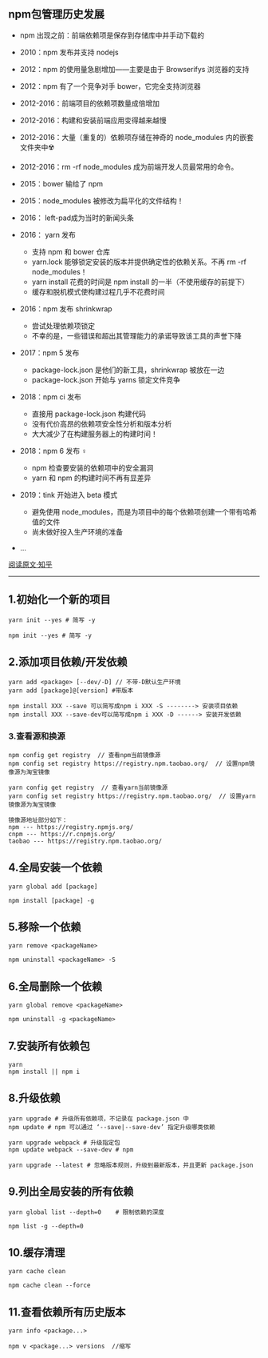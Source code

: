## npm包管理历史发展

- npm 出现之前：前端依赖项是保存到存储库中并手动下载的
- 2010：npm 发布并支持 nodejs
- 2012：npm 的使用量急剧增加——主要是由于 Browserifys 浏览器的支持
- 2012：npm 有了一个竞争对手 bower，它完全支持浏览器
- 2012-2016：前端项目的依赖项数量成倍增加
- 2012-2016：构建和安装前端应用变得越来越慢
- 2012-2016：大量（重复的）依赖项存储在神奇的 node_modules 内的嵌套文件夹中☢️
- 2012-2016：rm -rf node_modules 成为前端开发人员最常用的命令。
- 2015：bower 输给了 npm
- 2015：node_modules 被修改为扁平化的文件结构！
- 2016： left-pad成为当时的新闻头条
- 2016： yarn 发布
    - 支持 npm 和 bower 仓库
    - yarn.lock 能够锁定安装的版本并提供确定性的依赖关系。不再 rm -rf node_modules！
    - yarn install 花费的时间是 npm install 的一半（不使用缓存的前提下）
    - 缓存和脱机模式使构建过程几乎不花费时间
- 2016：npm 发布 shrinkwrap
    - 尝试处理依赖项锁定
    - 不幸的是，一些错误和超出其管理能力的承诺导致该工具的声誉下降
- 2017：npm 5 发布
    - package-lock.json 是他们的新工具，shrinkwrap 被放在一边
    - package-lock.json 开始与 yarns 锁定文件竞争
- 2018：npm ci 发布
    - 直接用 package-lock.json 构建代码
    - 没有代价高昂的依赖项安全性分析和版本分析
    - 大大减少了在构建服务器上的构建时间！
- 2018：npm 6 发布 ‍♀️
    - npm 检查要安装的依赖项中的安全漏洞
    - yarn 和 npm 的构建时间不再有显差异
- 2019：tink 开始进入 beta 模式
    - 避免使用 node_modules，而是为项目中的每个依赖项创建一个带有哈希值的文件
    - 尚未做好投入生产环境的准备  

- ...

[阅读原文·知乎](https://zhuanlan.zhihu.com/p/99186425)

---

## 1.初始化一个新的项目  

```
yarn init --yes # 简写 -y

npm init --yes # 简写 -y
```  

## 2.添加项目依赖/开发依赖  

```
yarn add <package> [--dev/-D] // 不带-D默认生产环境
yarn add [package]@[version] #带版本

npm install XXX --save 可以简写成npm i XXX -S --------> 安装项目依赖
npm install XXX --save-dev可以简写成npm i XXX -D ------> 安装开发依赖
```  

### 3.查看源和换源  

```
npm config get registry  // 查看npm当前镜像源
npm config set registry https://registry.npm.taobao.org/  // 设置npm镜像源为淘宝镜像

yarn config get registry  // 查看yarn当前镜像源
yarn config set registry https://registry.npm.taobao.org/  // 设置yarn镜像源为淘宝镜像

镜像源地址部分如下：
npm --- https://registry.npmjs.org/
cnpm --- https://r.cnpmjs.org/
taobao --- https://registry.npm.taobao.org/
```   

## 4.全局安装一个依赖  

```
yarn global add [package]

npm install [package] -g  
```

## 5.移除一个依赖  

```
yarn remove <packageName>
    
npm uninstall <packageName> -S
```  

## 6.全局删除一个依赖  

```
yarn global remove <packageName>

npm uninstall -g <packageName>   
```   

## 7.安装所有依赖包  

```
yarn 
npm install || npm i  
```  

## 8.升级依赖

```
yarn upgrade # 升级所有依赖项，不记录在 package.json 中
npm update # npm 可以通过 ‘--save|--save-dev’ 指定升级哪类依赖

yarn upgrade webpack # 升级指定包
npm update webpack --save-dev # npm

yarn upgrade --latest # 忽略版本规则，升级到最新版本，并且更新 package.json
```  

## 9.列出全局安装的所有依赖  

```
yarn global list --depth=0    # 限制依赖的深度

npm list -g --depth=0
```

## 10.缓存清理  

```
yarn cache clean

npm cache clean --force
```  

## 11.查看依赖所有历史版本  

```
yarn info <package...>

npm v <package...> versions  //缩写 
```